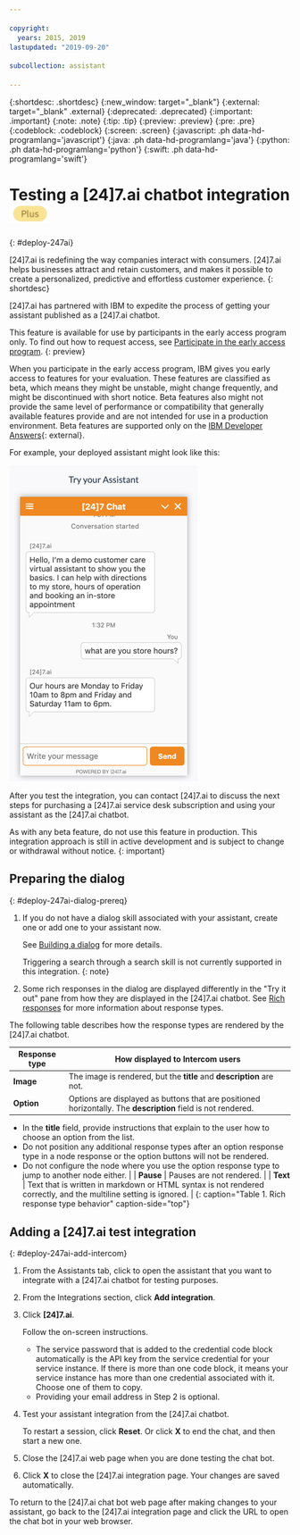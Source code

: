 ```yaml
---

copyright:
  years: 2015, 2019
lastupdated: "2019-09-20"

subcollection: assistant

---
```


{:shortdesc: .shortdesc}
{:new_window: target="_blank"}
{:external: target="_blank" .external}
{:deprecated: .deprecated}
{:important: .important}
{:note: .note}
{:tip: .tip}
{:preview: .preview}
{:pre: .pre}
{:codeblock: .codeblock}
{:screen: .screen}
{:javascript: .ph data-hd-programlang='javascript'}
{:java: .ph data-hd-programlang='java'}
{:python: .ph data-hd-programlang='python'}
{:swift: .ph data-hd-programlang='swift'}

# Testing a [24]7.ai chatbot integration ![Plus or Premium plan only](images/plus.png)
{: #deploy-247ai}

\[24\]7.ai is redefining the way companies interact with consumers. \[24\]7.ai helps businesses attract and retain customers, and makes it possible to create a personalized, predictive and effortless customer experience.
{: shortdesc}

\[24\]7.ai has partnered with IBM to expedite the process of getting your assistant published as a \[24\]7.ai chatbot.

<!--This test integration is available only to Plus or Premium plan users.
{: note}-->

This feature is available for use by participants in the early access program only. To find out how to request access, see [Participate in the early access program](/docs/services/assistant?topic=assistant-feedback#feedback-beta).
{: preview}

When you participate in the early access program, IBM gives you early access to features for your evaluation. These features are classified as beta, which means they might be unstable, might change frequently, and might be discontinued with short notice. Beta features also might not provide the same level of performance or compatibility that generally available features provide and are not intended for use in a production environment. Beta features are supported only on the [IBM Developer Answers](https://developer.ibm.com/answers/topics/watson-assistant/){: external}.

For example, your deployed assistant might look like this:

![Shows an example 24/7 chat widget window with welcome text and responses from an assistant](images/247-chatbot.png)

After you test the integration, you can contact \[24\]7.ai to discuss the next steps for purchasing a \[24\]7.ai service desk subscription and using your assistant as the \[24\]7.ai chatbot.

As with any beta feature, do not use this feature in production. This integration approach is still in active development and is subject to change or withdrawal without notice. 
{: important}

## Preparing the dialog
{: #deploy-247ai-dialog-prereq}

1.  If you do not have a dialog skill associated with your assistant, create one or add one to your assistant now.

    See [Building a dialog](/docs/services/assistant?topic=assistant-dialog-build) for more details.

    Triggering a search through a search skill is not currently supported in this integration.
    {: note}

1.  Some rich responses in the dialog are displayed differently in the "Try it out" pane from how they are displayed in the \[24\]7.ai chatbot. See [Rich responses](/docs/services/assistant?topic=assistant-dialog-overview#dialog-overview-multimedia) for more information about response types.

The following table describes how the response types are rendered by the \[24\]7.ai chatbot.

| Response type | How displayed to Intercom users  |
|---------------|---------------------------|
| **Image** | The image is rendered, but the **title** and **description** are not. |
| **Option** | Options are displayed as buttons that are positioned horizontally. The **description** field is not rendered.
- In the **title** field, provide instructions that explain to the user how to choose an option from the list. 
- Do not position any additional response types after an option response type in a node response or the option buttons will not be rendered.
- Do not configure the node where you use the option response type to jump to another node either. |
| **Pause** | Pauses are not rendered. |
| **Text** | Text that is written in markdown or HTML syntax is not rendered correctly, and the multiline setting is ignored. |
{: caption="Table 1. Rich response type behavior" caption-side="top"}

## Adding a [24]7.ai test integration
{: #deploy-247ai-add-intercom}

1.  From the Assistants tab, click to open the assistant that you want to integrate with a \[24\]7.ai chatbot for testing purposes.

1.  From the Integrations section, click **Add integration**.

1.  Click **[24]7.ai**.

    Follow the on-screen instructions.

    - The service password that is added to the credential code block automatically is the API key from the service credential for your service instance. If there is more than one code block, it means your service instance has more than one credential associated with it. Choose one of them to copy.
    - Providing your email address in Step 2 is optional.

1.  Test your assistant integration from the \[24\]7.ai chatbot.

    To restart a session, click **Reset**. Or click **X** to end the chat, and then start a new one.

1.  Close the \[24\]7.ai web page when you are done testing the chat bot.

1.  Click **X** to close the \[24\]7.ai integration page. Your changes are saved automatically.

To return to the \[24\]7.ai chat bot web page after making changes to your assistant, go back to the \[24\]7.ai integration page and click the URL to open the chat bot in your web browser.
